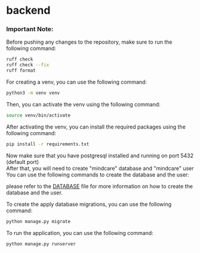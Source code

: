 # backend
### Important Note:
Before pushing any changes to the repository, make sure to run the following command:
```bash
ruff check 
ruff check --fix 
ruff format 
```

For creating a venv, you can use the following command:
```bash
python3 -m venv venv
```
Then, you can activate the venv using the following command:
```bash
source venv/bin/activate
```

After activating the venv, you can install the required packages using the following command:
```bash
pip install -r requirements.txt
```

Now make sure that you have postgresql installed and running on port 5432 (default port) <br>
After that, you will need to create "mindcare" database and "mindcare" user <br>
You can use the following commands to create the database and the user:

please refer to the [DATABASE](DATABASE.md) file for more information on how to create the database and the user.

To create the apply database migrations, you can use the following command:
```bash
python manage.py migrate
```

To run the application, you can use the following command:
```bash
python manage.py runserver
```
